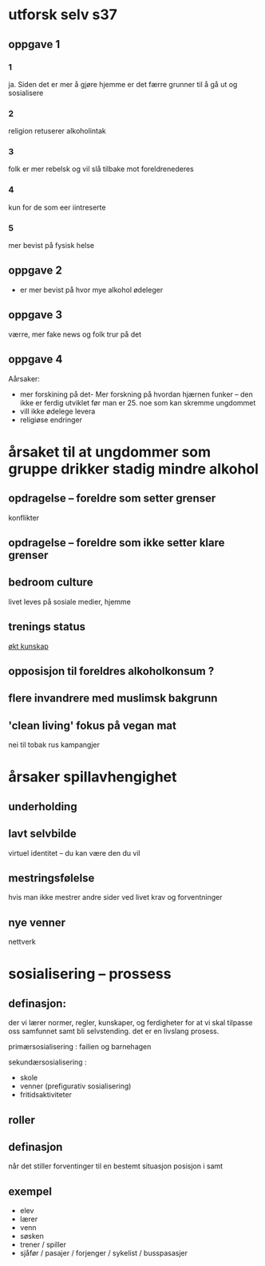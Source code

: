 # utforsk selv s37

## oppgave 1

### 1

ja. Siden det er mer å gjøre hjemme er det færre grunner til å gå ut og sosialisere

### 2

religion retuserer alkoholintak

### 3

folk er mer rebelsk og vil slå tilbake mot foreldrenederes

### 4

kun for de som eer iintreserte

### 5

mer bevist på fysisk helse

## oppgave 2

- er mer bevist på hvor mye alkohol ødeleger

## oppgave 3

værre, mer fake news og folk trur på det

## oppgave 4

Aårsaker:

- mer forskining på det- Mer forskning på hvordan hjærnen funker &ndash; den ikke er ferdig utviklet før man er 25. noe som kan skremme ungdommet
- vill ikke ødelege levera
- religiøse endringer

# årsaket til at ungdommer som gruppe drikker stadig mindre alkohol

## opdragelse &ndash; foreldre som setter grenser

konflikter

## opdragelse &ndash; foreldre som ikke setter klare grenser

## bedroom culture

livet leves på sosiale medier, hjemme

## trenings status

[økt kunskap](#)

## opposisjon til foreldres alkoholkonsum ?

## flere invandrere med muslimsk bakgrunn

## 'clean living' fokus på vegan mat

nei til tobak rus kampangjer

# årsaker spillavhengighet

## underholding

## lavt selvbilde

virtuel identitet &ndash; du kan være den du vil

## mestringsfølelse

hvis man ikke mestrer andre sider ved livet
krav og forventninger

## nye venner

nettverk

# sosialisering &ndash; prossess

## definasjon:

der vi lærer normer, regler, kunskaper, og ferdigheter for at vi skal tilpasse oss samfunnet samt bli selvstending. det er en livslang prosess.

primærsosialisering : failien og barnehagen

sekundærsosialisering :

- skole
- venner (prefigurativ sosialisering)
- fritidsaktiviteter

## roller

## definasjon

når det stiller forventinger til en bestemt situasjon posisjon i samt

## exempel

- elev
- lærer
- venn
- søsken
- trener / spiller
- sjåfør / pasajer / forjenger / sykelist / busspasasjer
